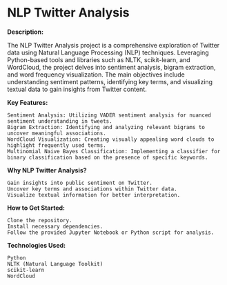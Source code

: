 <h1>NLP Twitter Analysis</h1>

<b>Description:</b>

The NLP Twitter Analysis project is a comprehensive exploration of Twitter data using Natural Language Processing (NLP) techniques. Leveraging Python-based tools and libraries such as NLTK, scikit-learn, and WordCloud, the project delves into sentiment analysis, bigram extraction, and word frequency visualization. The main objectives include understanding sentiment patterns, identifying key terms, and visualizing textual data to gain insights from Twitter content.

<b>Key Features:</b>

    Sentiment Analysis: Utilizing VADER sentiment analysis for nuanced sentiment understanding in tweets.
    Bigram Extraction: Identifying and analyzing relevant bigrams to uncover meaningful associations.
    WordCloud Visualization: Creating visually appealing word clouds to highlight frequently used terms.
    Multinomial Naive Bayes Classification: Implementing a classifier for binary classification based on the presence of specific keywords.

<b>Why NLP Twitter Analysis?</b>

    Gain insights into public sentiment on Twitter.
    Uncover key terms and associations within Twitter data.
    Visualize textual information for better interpretation.

<b>How to Get Started:</b>

    Clone the repository.
    Install necessary dependencies.
    Follow the provided Jupyter Notebook or Python script for analysis.

<b>Technologies Used:</b>

    Python
    NLTK (Natural Language Toolkit)
    scikit-learn
    WordCloud
